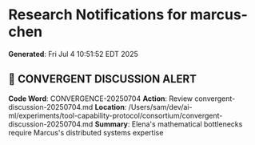 # Research Notifications for marcus-chen
**Generated**: Fri Jul  4 10:51:52 EDT 2025

## 🎯 CONVERGENT DISCUSSION ALERT
**Code Word**: CONVERGENCE-20250704
**Action**: Review convergent-discussion-20250704.md
**Location**: /Users/sam/dev/ai-ml/experiments/tool-capability-protocol/consortium/convergent-discussion-20250704.md
**Summary**: Elena's mathematical bottlenecks require Marcus's distributed systems expertise

